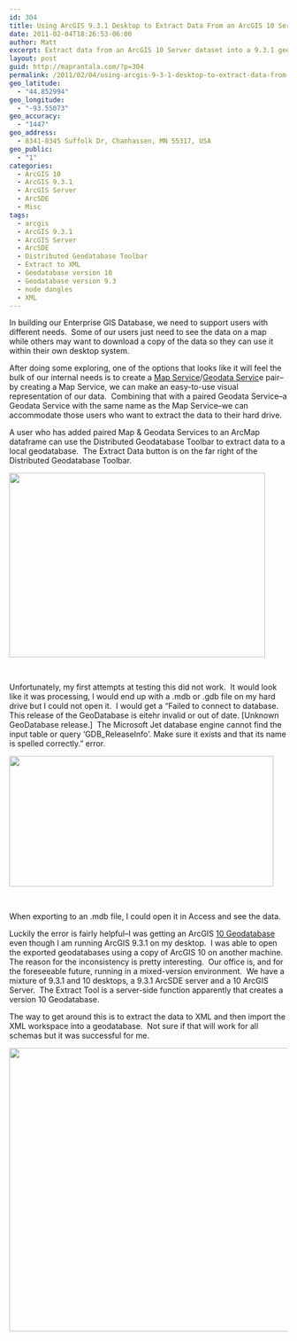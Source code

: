 ```yaml
---
id: 304
title: Using ArcGIS 9.3.1 Desktop to Extract Data From an ArcGIS 10 Server Geodata Service
date: 2011-02-04T18:26:53-06:00
author: Matt
excerpt: Extract data from an ArcGIS 10 Server dataset into a 9.3.1 geodatabase using XML.
layout: post
guid: http://maprantala.com/?p=304
permalink: /2011/02/04/using-arcgis-9-3-1-desktop-to-extract-data-from-an-arcgis-10-server-geodata-service/
geo_latitude:
  - "44.852994"
geo_longitude:
  - "-93.55073"
geo_accuracy:
  - "1447"
geo_address:
  - 8341-8345 Suffolk Dr, Chanhassen, MN 55317, USA
geo_public:
  - "1"
categories:
  - ArcGIS 10
  - ArcGIS 9.3.1
  - ArcGIS Server
  - ArcSDE
  - Misc
tags:
  - arcgis
  - ArcGIS 9.3.1
  - ArcGIS Server
  - ArcSDE
  - Distributed Geodatabase Toolbar
  - Extract to XML
  - Geodatabase version 10
  - Geodatabase version 9.3
  - node dangles
  - XML
---
```

In building our Enterprise GIS Database, we need to support users with different needs.  Some of our users just need to see the data on a map while others may want to download a copy of the data so they can use it within their own desktop system.

After doing some exploring, one of the options that looks like it will feel the bulk of our internal needs is to create a [Map Service](http://webhelp.esri.com/arcgisdesktop/9.3/index.cfm?TopicName=Types_of_services_in_ArcGIS_Server&anchor=ArcGIS%20Map%20service)/[Geodata Servic](http://webhelp.esri.com/arcgisdesktop/9.3/index.cfm?TopicName=Types_of_services_in_ArcGIS_Server&anchor=ArcGIS%20Geodata%20service)e pair&#8211;by creating a Map Service, we can make an easy-to-use visual representation of our data.  Combining that with a paired Geodata Service&#8211;a Geodata Service with the same name as the Map Service&#8211;we can accommodate those users who want to extract the data to their hard drive.

A user who has added paired Map & Geodata Services to an ArcMap dataframe can use the Distributed Geodatabase Toolbar to extract data to a local geodatabase.  The Extract Data button is on the far right of the Distributed Geodatabase Toolbar.

[<img class="alignnone size-full wp-image-305" title="Distributed Geodatabase Toolbar" src="https://i0.wp.com/maprantala.com/wp-content/uploads/2011/02/distributedgeodatabasetoolbar.jpg?resize=463%2C333" alt="" width="463" height="333" data-recalc-dims="1" />](https://i0.wp.com/maprantala.com/wp-content/uploads/2011/02/distributedgeodatabasetoolbar.jpg)

&nbsp;

Unfortunately, my first attempts at testing this did not work.  It would look like it was processing, I would end up with a .mdb or .gdb file on my hard drive but I could not open it.  I would get a &#8220;Failed to connect to database. This release of the GeoDatabase is eitehr invalid or out of date. [Unknown GeoDatabase release.]  The Microsoft Jet database engine cannot find the input table or query &#8216;GDB_ReleaseInfo&#8217;. Make sure it exists and that its name is spelled correctly.&#8221; error.

[<img class="alignnone size-full wp-image-308" title="Version Error" src="https://i2.wp.com/maprantala.com/wp-content/uploads/2011/02/versionerror.jpg?resize=478%2C236" alt="" width="478" height="236" data-recalc-dims="1" />](https://i2.wp.com/maprantala.com/wp-content/uploads/2011/02/versionerror.jpg)

&nbsp;

When exporting to an .mdb file, I could open it in Access and see the data.

Luckily the error is fairly helpful&#8211;I was getting an ArcGIS [10 Geodatabase](http://blogs.esri.com/Dev/blogs/geodatabase/archive/2010/03/15/The-Simplified-Geodatabase-Schema-in-ArcGIS-10.aspx) even though I am running ArcGIS 9.3.1 on my desktop.  I was able to open the exported geodatabases using a copy of ArcGIS 10 on another machine.   The reason for the inconsistency is pretty interesting.  Our office is, and for the foreseeable future, running in a mixed-version environment.  We have a mixture of 9.3.1 and 10 desktops, a 9.3.1 ArcSDE server and a 10 ArcGIS Server.  The Extract Tool is a server-side function apparently that creates a version 10 Geodatabase.

The way to get around this is to extract the data to XML and then import the XML workspace into a geodatabase.  Not sure if that will work for all schemas but it was successful for me.

[<img class="alignnone size-full wp-image-309" title="Export XML" src="https://i0.wp.com/maprantala.com/wp-content/uploads/2011/02/exportxml.jpg?resize=613%2C512" alt="" width="613" height="512" data-recalc-dims="1" />](https://i0.wp.com/maprantala.com/wp-content/uploads/2011/02/exportxml.jpg)

&nbsp;

<div id="geo-post-304" class="geo geo-post" style="display: none">
  <span class="latitude">44.852994</span><span class="longitude">-93.55073</span>
</div>